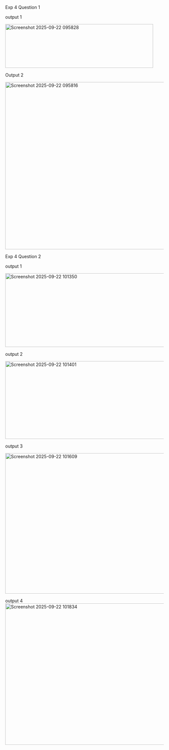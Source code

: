 Exp 4 Question 1 
     
output 1 

 <img width="470" height="139" alt="Screenshot 2025-09-22 095828" src="https://github.com/user-attachments/assets/d7b000cd-7772-407e-b768-cb0d2b46c73b" />

 Output 2 

 <img width="1568" height="531" alt="Screenshot 2025-09-22 095816" src="https://github.com/user-attachments/assets/86b7340d-18e5-403e-82a0-6d57c3c86197" />

Exp 4 Question 2

output 1

<img width="1564" height="234" alt="Screenshot 2025-09-22 101350" src="https://github.com/user-attachments/assets/6d8cdf78-b531-48b6-9979-14f02881a80b" />

output 2

<img width="1564" height="247" alt="Screenshot 2025-09-22 101401" src="https://github.com/user-attachments/assets/0b77be29-ec27-4eaa-904e-b57a639aa87e" />


output 3

<img width="1556" height="446" alt="Screenshot 2025-09-22 101609" src="https://github.com/user-attachments/assets/4f5e7d5d-89e3-41d4-a6b9-0e61bf2060b9" />

  output 4
<img width="1558" height="449" alt="Screenshot 2025-09-22 101834" src="https://github.com/user-attachments/assets/ef24427f-d306-40d7-9da3-7077b96692c1" />

